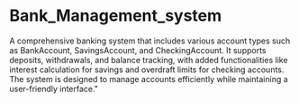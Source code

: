 # Bank_Management_system
 A comprehensive banking system that includes various account types such as BankAccount, SavingsAccount, and CheckingAccount. It supports deposits, withdrawals, and balance tracking, with added functionalities like interest calculation for savings and overdraft limits for checking accounts. The system is designed to manage accounts efficiently while maintaining a user-friendly interface."
